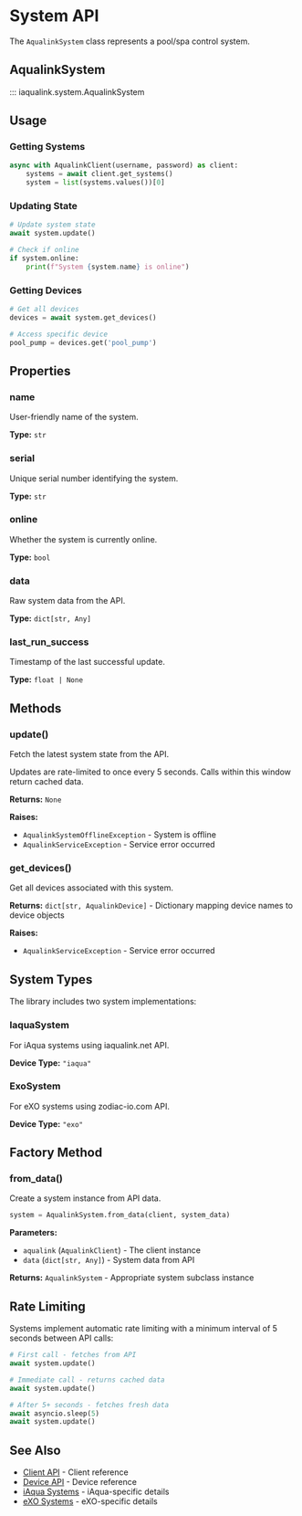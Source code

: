 # System API

The `AqualinkSystem` class represents a pool/spa control system.

## AqualinkSystem

::: iaqualink.system.AqualinkSystem

## Usage

### Getting Systems

```python
async with AqualinkClient(username, password) as client:
    systems = await client.get_systems()
    system = list(systems.values())[0]
```

### Updating State

```python
# Update system state
await system.update()

# Check if online
if system.online:
    print(f"System {system.name} is online")
```

### Getting Devices

```python
# Get all devices
devices = await system.get_devices()

# Access specific device
pool_pump = devices.get('pool_pump')
```

## Properties

### name

User-friendly name of the system.

**Type:** `str`

### serial

Unique serial number identifying the system.

**Type:** `str`

### online

Whether the system is currently online.

**Type:** `bool`

### data

Raw system data from the API.

**Type:** `dict[str, Any]`

### last_run_success

Timestamp of the last successful update.

**Type:** `float | None`

## Methods

### update()

Fetch the latest system state from the API.

Updates are rate-limited to once every 5 seconds. Calls within this window return cached data.

**Returns:** `None`

**Raises:**
- `AqualinkSystemOfflineException` - System is offline
- `AqualinkServiceException` - Service error occurred

### get_devices()

Get all devices associated with this system.

**Returns:** `dict[str, AqualinkDevice]` - Dictionary mapping device names to device objects

**Raises:**
- `AqualinkServiceException` - Service error occurred

## System Types

The library includes two system implementations:

### IaquaSystem

For iAqua systems using iaqualink.net API.

**Device Type:** `"iaqua"`

### ExoSystem

For eXO systems using zodiac-io.com API.

**Device Type:** `"exo"`

## Factory Method

### from_data()

Create a system instance from API data.

```python
system = AqualinkSystem.from_data(client, system_data)
```

**Parameters:**
- `aqualink` (`AqualinkClient`) - The client instance
- `data` (`dict[str, Any]`) - System data from API

**Returns:** `AqualinkSystem` - Appropriate system subclass instance

## Rate Limiting

Systems implement automatic rate limiting with a minimum interval of 5 seconds between API calls:

```python
# First call - fetches from API
await system.update()

# Immediate call - returns cached data
await system.update()

# After 5+ seconds - fetches fresh data
await asyncio.sleep(5)
await system.update()
```

## See Also

- [Client API](client.md) - Client reference
- [Device API](device.md) - Device reference
- [iAqua Systems](iaqua.md) - iAqua-specific details
- [eXO Systems](exo.md) - eXO-specific details
